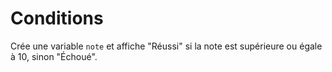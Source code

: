 # Conditions

Crée une variable `note` et affiche "Réussi" si la note est supérieure ou égale à 10, sinon "Échoué".
